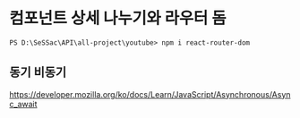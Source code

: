 # 컴포넌트 상세 나누기와 라우터 돔

```
PS D:\SeSSac\API\all-project\youtube> npm i react-router-dom
```



## 동기 비동기

https://developer.mozilla.org/ko/docs/Learn/JavaScript/Asynchronous/Async_await